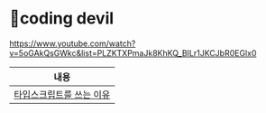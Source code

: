 
# 📌coding devil 

https://www.youtube.com/watch?v=5oGAkQsGWkc&list=PLZKTXPmaJk8KhKQ_BILr1JKCJbR0EGlx0

|내용|
|:------:|
|[타입스크립트를 쓰는 이유](https://github.com/smilejakdu/type_script_study/blob/main/inflean_lee/src/3.enum_type/1.ts)|